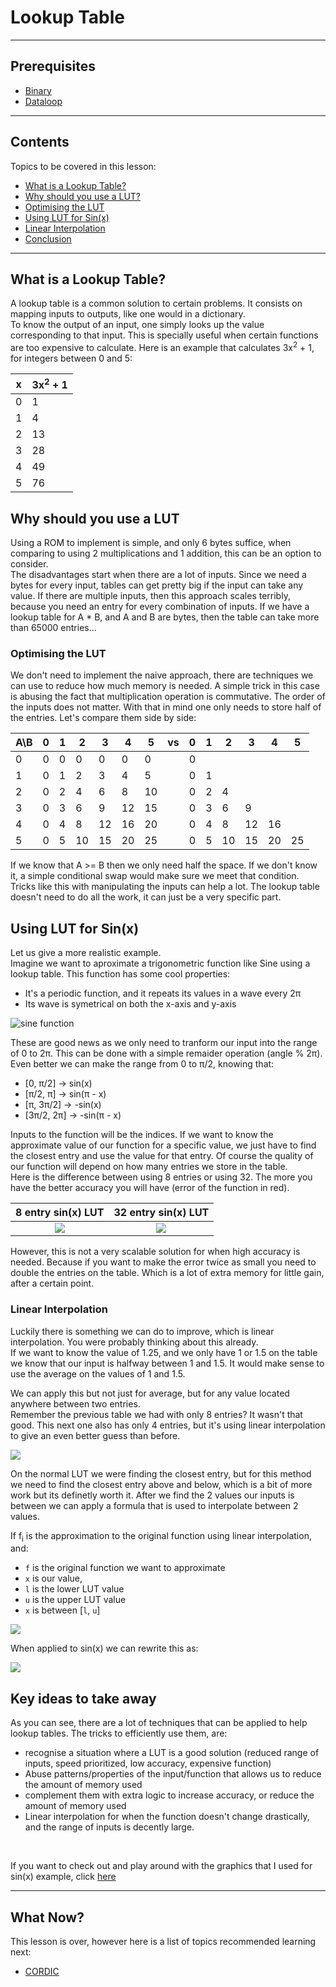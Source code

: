 
# Lookup Table

---

## Prerequisites

- [Binary](Binary.md#binary)
- [Dataloop](Dataloop.md#dataloop)

---

## Contents

Topics to be covered in this lesson:

- [What is a Lookup Table?](LUT.md#what-is-a-lookup-table)
- [Why should you use a LUT?](LUT.md#why-should-you-use-a-lut)
- [Optimising the LUT](LUT.md#optimising-the-lut)
- [Using LUT for Sin(x)](LUT.md#using-lut-for-sinx)
- [Linear Interpolation](LUT.md#linear-interpolation)
- [Conclusion](LUT.md#key-ideas-to-take-away)

---

## What is a Lookup Table?

A lookup table is a common solution to certain problems. 
It consists on mapping inputs to outputs, like one would in a dictionary.  
To know the output of an input, one simply looks up the value corresponding to that input. 
This is specially useful when certain functions are too expensive to calculate.
Here is an example that calculates 3x<sup>2</sup> + 1, for integers between 0 and 5:

| x   | 3x<sup>2</sup> + 1 |
|-----|--------------------|
| 0   | 1                  |
| 1   | 4                  |
| 2   | 13                 |
| 3   | 28                 |
| 4   | 49                 |
| 5   | 76                 |

## Why should you use a LUT

Using a ROM to implement is simple, and only 6 bytes suffice, when comparing to using 2 multiplications and 1 addition, this can be an option to consider.  
The disadvantages start when there are a lot of inputs. Since we need a bytes for every input, tables can get pretty big if the input can take any value. 
If there are multiple inputs, then this approach scales terribly, because you need an entry for every combination of inputs. 
If we have a lookup table for A * B, and A and B are bytes, then the table can take more than 65000 entries...

### Optimising the LUT

We don't need to implement the naive approach, there are techniques we can use to reduce how much memory is needed.
A simple trick in this case is abusing the fact that multiplication operation is commutative. The order of the inputs does not matter.
With that in mind one only needs to store half of the entries. Let's compare them side by side:

| A\B | 0   | 1   | 2   | 3   | 4   | 5   | vs  | 0   | 1   | 2   | 3   | 4   | 5   |
|-----|-----|-----|-----|-----|-----|-----|-----|-----|-----|-----|-----|-----|-----|
| 0   | 0   | 0   | 0   | 0   | 0   | 0   |     | 0   |     |     |     |     |     |
| 1   | 0   | 1   | 2   | 3   | 4   | 5   |     | 0   | 1   |     |     |     |     |
| 2   | 0   | 2   | 4   | 6   | 8   | 10  |     | 0   | 2   | 4   |     |     |     |
| 3   | 0   | 3   | 6   | 9   | 12  | 15  |     | 0   | 3   | 6   | 9   |     |     |
| 4   | 0   | 4   | 8   | 12  | 16  | 20  |     | 0   | 4   | 8   | 12  | 16  |     |
| 5   | 0   | 5   | 10  | 15  | 20  | 25  |     | 0   | 5   | 10  | 15  | 20  | 25  |

If we know that A >= B then we only need half the space. 
If we don't know it, a simple conditional swap would make sure we meet that condition.
Tricks like this with manipulating the inputs can help a lot. 
The lookup table doesn't need to do all the work, it can just be a very specific part.

## Using LUT for Sin(x)

Let us give a more realistic example.  
Imagine we want to aproximate a trigonometric function like Sine using a lookup table. 
This function has some cool properties: 
- It's a periodic function, and it repeats its values in a wave every 2π
- Its wave is symetrical on both the x-axis and y-axis

![sine function](../Images/sin.png)

These are good news as we only need to tranform our input into the range of 0 to 2π. 
This can be done with a simple remaider operation (angle % 2π). 
Even better we can make the range from 0 to π/2, knowing that:
- [0, π/2] -> sin(x)
- [π/2, π] -> sin(π - x)
- [π, 3π/2] -> -sin(x)
- [3π/2, 2π] -> -sin(π - x)

Inputs to the function will be the indices. 
If we want to know the approximate value of our function for a specific value, we just have to find the closest entry and use the value for that entry.
Of course the quality of our function will depend on how many entries we store in the table.  
Here is the difference between using 8 entries or using 32. The more you have the better accuracy you will have (error of the function in red).

|      8 entry sin(x) LUT      |      32 entry sin(x) LUT      |
|:----------------------------:|:-----------------------------:|
| ![](../Images/sin_lut_8.png) | ![](../Images/sin_lut_32.png) |


However, this is not a very scalable solution for when high accuracy is needed. 
Because if you want to make the error twice as small you need to double the entries on the table. 
Which is a lot of extra memory for little gain, after a certain point. 

### Linear Interpolation

Luckily there is something we can do to improve, which is linear interpolation. You were probably thinking about this already.  
If we want to know the value of 1.25, and we only have 1 or 1.5 on the table we know that our input is halfway between 1 and 1.5. 
It would make sense to use the average on the values of 1 and 1.5. 

We can apply this but not just for average, but for any value located anywhere between two entries.  
Remember the previous table we had with only 8 entries? It wasn't that good. 
This next one also has only 4 entries, but it's using linear interpolation to give an even better guess than before.

![](../Images/sin_lut_4_li.png)

On the normal LUT we were finding the closest entry, but for this method we need to find the closest entry above and below, 
which is a bit of more work but its definetly worth it. 
After we find the 2 values our inputs is between we can apply a formula that is used to interpolate between 2 values.

If f<sub>i</sub> is the approximation to the original function using linear interpolation, and:
- `f` is the original function we want to approximate
- `x` is our value, 
- `l` is the lower LUT value
- `u` is the upper LUT value
- `x` is between [`l`, `u`]

![](../Latex/li_white.png)

When applied to sin(x) we can rewrite this as:

![](../Latex/li_sin_white.png)


## Key ideas to take away

As you can see, there are a lot of techniques that can be applied to help lookup tables. 
The tricks to efficiently use them, are: 
- recognise a situation where a LUT is a good solution (reduced range of inputs, speed prioritized, low accuracy, expensive function)
- Abuse patterns/properties of the input/function that allows us to reduce the amount of memory used
- complement them with extra logic to increase accuracy, or reduce the amount of memory used
- Linear interpolation for when the function doesn't change drastically, and the range of inputs is decently large.

<br>

If you want to check out and play around with the graphics that I used for sin(x) example, click [here](https://www.desmos.com/calculator/xymtcn5ksr)

---
## What Now?

This lesson is over, however here is a list of topics recommended learning next:

- [CORDIC](CORDIC.md#cordic)
